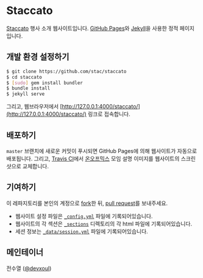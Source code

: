 Staccato
========

[Staccato](https://stac.github.io/staccato) 행사 소개 웹사이트입니다. [GitHub Pages](https://pages.github.com)와 [Jekyll](https://jekyllrb.com)을 사용한 정적 페이지입니다.

## 개발 환경 설정하기

```sh
$ git clone https://github.com/stac/staccato
$ cd staccato
$ [sudo] gem install bundler
$ bundle install
$ jekyll serve
```

그리고, 웹브라우저에서 [http://127.0.0.1:4000/staccato/](http://127.0.0.1:4000/staccato/) 링크로 접속합니다.

## 배포하기

`master` 브랜치에 새로운 커밋이 푸시되면 GitHub Pages에 의해 웹사이트가 자동으로 배포됩니다. 그리고, [Travis CI](https://travis-ci.org/stac/staccato)에서 [온오프믹스](http://onoffmix.com/event/83852) 모임 설명 이미지를 웹사이트의 스크린샷으로 교체합니다.

## 기여하기

이 레파지토리를 본인의 계정으로 [fork](https://github.com/stac/staccato/fork)한 뒤, [pull request](https://github.com/stac/staccato/fork)를 보내주세요.

- 웹사이트 설정 파일은 [`_config.yml`](_config.yml) 파일에 기록되어있습니다.
- 웹사이트의 각 섹션은 [`_sections`](_sections) 디렉토리의 각 html 파일에 기록되어있습니다.
- 세션 정보는 [`_data/session.yml`](_data/session.yml) 파일에 기록되어있습니다.

## 메인테이너

전수열 ([@devxoul](https://github.com/devxoul))
